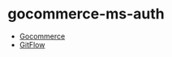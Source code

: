 # gocommerce-ms-auth

- [Gocommerce](https://github.com/dribeiroferr/gocommerce/)
- [GitFlow](https://github.com/dribeiroferr/gocommerce/blob/main/docs/gitflow.md)